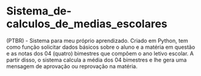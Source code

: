 # Sistema_de-calculos_de_medias_escolares
(PTBR) - Sistema para meu próprio aprendizado. Criado em Python, tem como função solicitar dados básicos sobre o aluno e a matéria em questão e as notas dos 04 (quatro) bimestres que compõem o ano letivo escolar. A partir disso, o sistema calcula a média dos 04 bimestres e lhe gera uma mensagem de aprovação ou reprovação na matéria.
